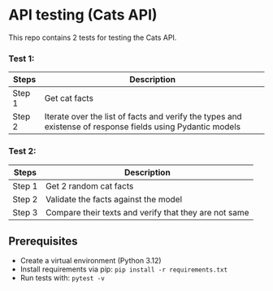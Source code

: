 # API testing (Cats API)

This repo contains 2 tests for testing the Cats API.

### Test 1:

| Steps | Description |
| ------- | --- |
| Step 1 | Get cat facts |
| Step 2 | Iterate over the list of facts and verify the types and existense of response fields using Pydantic models |

### Test 2:

| Steps | Description |
| ------- | --- |
| Step 1 | Get 2 random cat facts |
| Step 2 | Validate the facts against the model |
| Step 3 | Compare their texts and verify that they are not same |

## Prerequisites
- Create a virtual environment (Python 3.12)
- Install requirements via pip:
`pip install -r requirements.txt`
- Run tests with: 
`pytest -v`